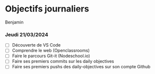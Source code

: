 # Objectifs journaliers

Benjamin

### Jeudi 21/03/2024

- [ ] Découverte de VS Code
- [ ] Comprendre le web (Openclassrooms)
- [ ] Faire le parcours Git-it (Nodeschool.io)
- [ ] Faire ses premiers commits sur les daily objectives
- [ ] Faire ses premiers pushs des daily-objectives sur son compte Github
